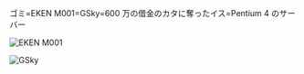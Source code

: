 ゴミ=EKEN M001=GSky=600 万の借金のカタに奪ったイス=Pentium 4 のサーバー

![EKEN M001](http://gyazo.com/54769140b7a008641e44e24f22462b9f.png)

![GSky](http://gyazo.com/9221f56ddafd3432a825f8c6ef2e73fe.png)

